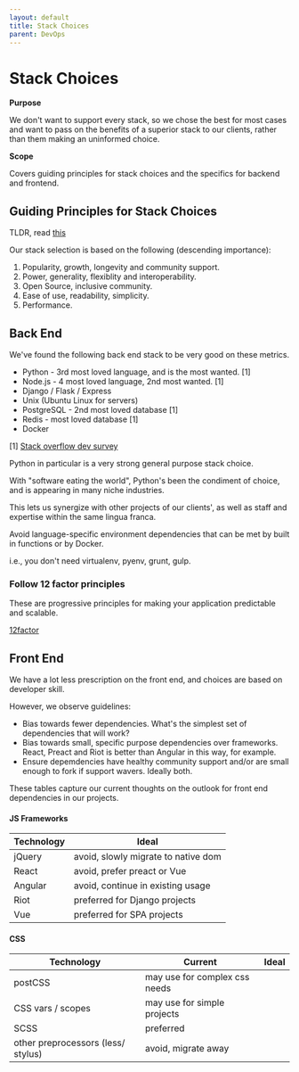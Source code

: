 ```yaml
---
layout: default
title: Stack Choices
parent: DevOps
---
```


# Stack Choices

**Purpose**

We don't want to support every stack, so we chose the best for most cases and want to pass on the benefits of a superior stack to our clients, rather than them making an uninformed choice.

**Scope**

Covers guiding principles for stack choices and the specifics for backend and frontend.

## Guiding Principles for Stack Choices

TLDR, read [this](http://boringtechnology.club/)

Our stack selection is based on the following (descending importance):

1.  Popularity, growth, longevity and community support.
2.  Power, generality, flexiblity and interoperability.
3.  Open Source, inclusive community.
4.  Ease of use, readability, simplicity.
5.  Performance.

## Back End

We've found the following back end stack to be very good on these
metrics.

  - Python - 3rd most loved language, and is the most wanted. \[1\]
  - Node.js - 4 most loved language, 2nd most wanted. \[1\]
  - Django / Flask / Express
  - Unix (Ubuntu Linux for servers)
  - PostgreSQL - 2nd most loved database \[1\]
  - Redis - most loved database \[1\]
  - Docker

\[1\] [Stack overflow dev survey](https://insights.stackoverflow.com/survey/2018/?utm_source=Iterable&utm_medium=email&utm_campaign=dev-survey-2018-promotion)

Python in particular is a very strong general purpose stack choice. 

With "software eating the world", Python's been the condiment of choice, and is appearing in many niche industries. 

This lets us synergize with other projects of our clients', as well as staff and expertise within the same lingua franca.

Avoid language-specific environment dependencies that can be met by built in functions or by Docker. 

i.e., you don't need virtualenv, pyenv, grunt, gulp.

### Follow 12 factor principles

These are progressive principles for making your application predictable and scalable.

[12factor](https://12factor.net/)

## Front End

We have a lot less prescription on the front end, and choices are based on developer skill. 

However, we observe guidelines:

  - Bias towards fewer dependencies. What's the simplest set of dependencies that will work?
  - Bias towards small, specific purpose dependencies over frameworks. React, Preact and Riot is better than Angular in this way, for example.
  - Ensure depemdencies have healthy community support and/or are small enough to fork if support wavers. Ideally both.

These tables capture our current thoughts on the outlook for front end dependencies in our projects.

#### JS Frameworks

| Technology    | Ideal    |
| ------------- | -------- |
| jQuery | avoid, slowly migrate to native dom |
| React  | avoid, prefer preact or Vue |
| Angular | avoid, continue in existing usage |
| Riot   | preferred for Django projects |
| Vue    | preferred for SPA projects |

#### CSS

| Technology    | Current | Ideal    |
| ------------- | ------- | -------- |
| postCSS       | may use for complex css needs |
| CSS vars / scopes | may use for simple projects |
| SCSS          | preferred |
| other preprocessors (less/ stylus) | avoid, migrate away |
